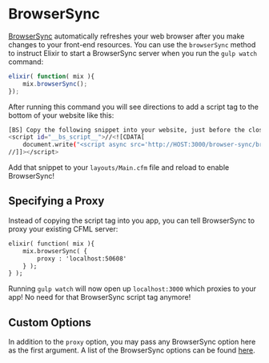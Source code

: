 # BrowserSync


[BrowserSync](https://www.browsersync.io/) automatically refreshes your web browser after you make changes to your front-end resources. You can use the `browserSync` method to instruct Elixir to start a BrowserSync server when you run the `gulp watch` command:

```js
elixir( function( mix ){
    mix.browserSync();
});
```

After running this command you will see directions to add a script tag to the bottom of your website like this:

```bash
[BS] Copy the following snippet into your website, just before the closing </body> tag
<script id="__bs_script__">//<![CDATA[
    document.write("<script async src='http://HOST:3000/browser-sync/browser-sync-client.2.12.5.js'><\/script>".replace("HOST", location.hostname));
//]]></script>
```

Add that snippet to your `layouts/Main.cfm` file and reload to enable BrowserSync!

## Specifying a Proxy

Instead of copying the script tag into you app, you can tell BrowserSync to proxy your existing CFML server:

```cfc
elixir( function( mix ){
    mix.browserSync( {
        proxy : 'localhost:50608'
    } );
} );
```

Running `gulp watch` will now open up `localhost:3000` which proxies to your app!  No need for that BrowserSync script tag anymore!

## Custom Options

In addition to the `proxy` option, you may pass any BrowserSync option here as the first argument.  A list of the BrowserSync options can be found [here](http://www.browsersync.io/docs/options/).

